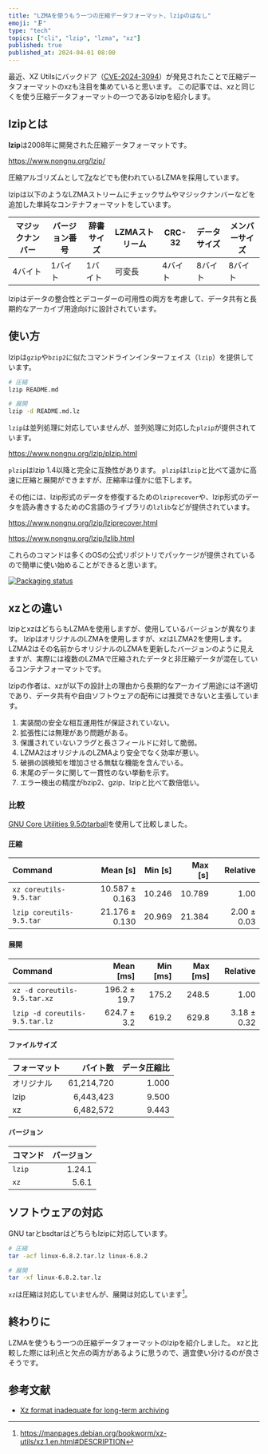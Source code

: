 ```yaml
---
title: "LZMAを使うもう一つの圧縮データフォーマット、lzipのはなし"
emoji: "🗜️"
type: "tech"
topics: ["cli", "lzip", "lzma", "xz"]
published: true
published_at: 2024-04-01 08:00
---
```


最近、XZ Utilsにバックドア（[CVE-2024-3094](https://www.cve.org/CVERecord?id=CVE-2024-3094)）が発見されたことで圧縮データフォーマットのxzも注目を集めていると思います。
この記事では、xzと同じくを使う圧縮データフォーマットの一つであるlzipを紹介します。

## lzipとは

**lzip**は2008年に開発された圧縮データフォーマットです。

https://www.nongnu.org/lzip/

圧縮アルゴリズムとして[7z](https://www.7-zip.org/7z.html)などでも使われているLZMAを採用しています。

lzipは以下のようなLZMAストリームにチェックサムやマジックナンバーなどを追加した単純なコンテナフォーマットをしています。

| マジックナンバー | バージョン番号 | 辞書サイズ | LZMAストリーム | CRC-32  | データサイズ | メンバーサイズ |
| ---------------- | -------------- | ---------- | -------------- | ------- | ------------ | -------------- |
| 4バイト          | 1バイト        | 1バイト    | 可変長         | 4バイト | 8バイト      | 8バイト        |

lzipはデータの整合性とデコーダーの可用性の両方を考慮して、データ共有と長期的なアーカイブ用途向けに設計されています。

## 使い方

lzipは`gzip`や`bzip2`に似たコマンドラインインターフェイス（`lzip`）を提供しています。

```sh
# 圧縮
lzip README.md

# 展開
lzip -d README.md.lz
```

`lzip`は並列処理に対応していませんが、並列処理に対応した`plzip`が提供されています。

https://www.nongnu.org/lzip/plzip.html

`plzip`はlzip 1.4以降と完全に互換性があります。
`plzip`は`lzip`と比べて遥かに高速に圧縮と展開ができますが、圧縮率は僅かに低下します。

その他には、lzip形式のデータを修復するための`lziprecover`や、lzip形式のデータを読み書きするためのC言語のライブラリの`lzlib`などが提供されています。

https://www.nongnu.org/lzip/lziprecover.html

https://www.nongnu.org/lzip/lzlib.html

これらのコマンドは多くのOSの公式リポジトリでパッケージが提供されているので簡単に使い始めることができると思います。

[![Packaging status](https://repology.org/badge/vertical-allrepos/lzip.svg?columns=3)](https://repology.org/project/lzip/versions)

## xzとの違い

lzipとxzはどちらもLZMAを使用しますが、使用しているバージョンが異なります。
lzipはオリジナルのLZMAを使用しますが、xzはLZMA2を使用します。
LZMA2はその名前からオリジナルのLZMAを更新したバージョンのように見えますが、実際には複数のLZMAで圧縮されたデータと非圧縮データが混在しているコンテナフォーマットです。

lzipの作者は、xzが以下の設計上の理由から長期的なアーカイブ用途には不適切であり、データ共有や自由ソフトウェアの配布には推奨できないと主張しています。

1. 実装間の安全な相互運用性が保証されていない。
2. 拡張性には無理があり問題がある。
3. 保護されていないフラグと長さフィールドに対して脆弱。
4. LZMA2はオリジナルのLZMAより安全でなく効率が悪い。
5. 破損の誤検知を増加させる無駄な機能を含んでいる。
6. 末尾のデータに関して一貫性のない挙動を示す。
7. エラー検出の精度がbzip2、gzip、lzipと比べて数倍低い。

### 比較

[GNU Core Utilities 9.5のtarball](https://ftp.gnu.org/gnu/coreutils/coreutils-9.5.tar.gz)を使用して比較しました。

#### 圧縮

| Command                  |       Mean [s] | Min [s] | Max [s] |    Relative |
| :----------------------- | -------------: | ------: | ------: | ----------: |
| `xz coreutils-9.5.tar`   | 10.587 ± 0.163 |  10.246 |  10.789 |        1.00 |
| `lzip coreutils-9.5.tar` | 21.176 ± 0.130 |  20.969 |  21.384 | 2.00 ± 0.03 |

#### 展開

| Command                        |    Mean [ms] | Min [ms] | Max [ms] |    Relative |
| :----------------------------- | -----------: | -------: | -------: | ----------: |
| `xz -d coreutils-9.5.tar.xz`   | 196.2 ± 19.7 |    175.2 |    248.5 |        1.00 |
| `lzip -d coreutils-9.5.tar.lz` |  624.7 ± 3.2 |    619.2 |    629.8 | 3.18 ± 0.32 |

#### ファイルサイズ

| フォーマット |   バイト数 | データ圧縮比 |
| :----------- | ---------: | -----------: |
| オリジナル   | 61,214,720 |        1.000 |
| lzip         |  6,443,423 |        9.500 |
| xz           |  6,482,572 |        9.443 |

#### バージョン

| コマンド | バージョン |
| :------- | ---------: |
| `lzip`   |     1.24.1 |
| `xz`     |      5.6.1 |

## ソフトウェアの対応

GNU tarとbsdtarはどちらもlzipに対応しています。

```sh
# 圧縮
tar -acf linux-6.8.2.tar.lz linux-6.8.2

# 展開
tar -xf linux-6.8.2.tar.lz
```

`xz`は圧縮は対応していませんが、展開は対応しています[^1]。

## 終わりに

LZMAを使うもう一つの圧縮データフォーマットのlzipを紹介しました。
xzと比較した際には利点と欠点の両方があるように思うので、適宜使い分けるのが良さそうです。

## 参考文献

- [Xz format inadequate for long-term archiving](https://www.nongnu.org/lzip/xz_inadequate.html)

[^1]: <https://manpages.debian.org/bookworm/xz-utils/xz.1.en.html#DESCRIPTION>

